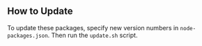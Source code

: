 
## How to Update
To update these packages, specify new version numbers in `node-packages.json`. Then run the `update.sh` script.
